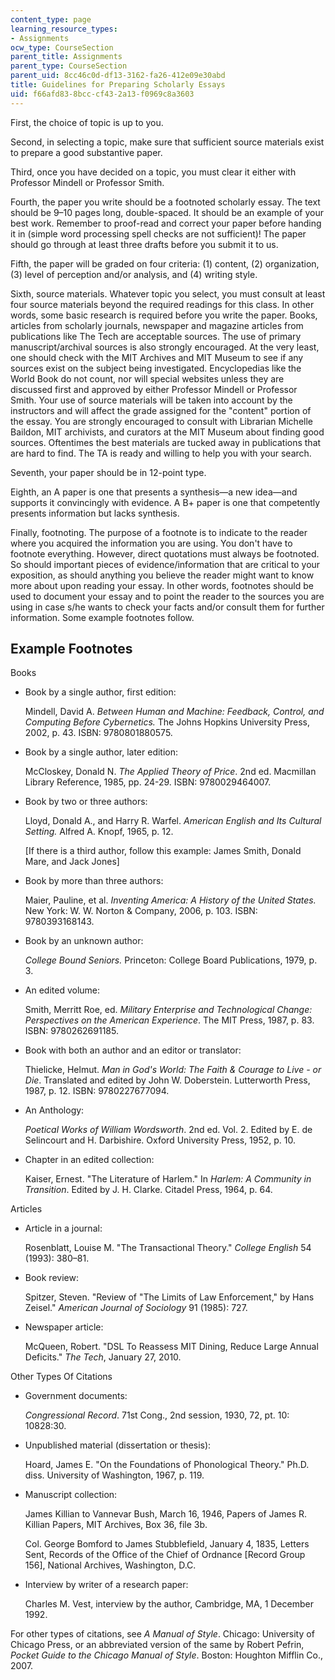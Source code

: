 ```yaml
---
content_type: page
learning_resource_types:
- Assignments
ocw_type: CourseSection
parent_title: Assignments
parent_type: CourseSection
parent_uid: 8cc46c0d-df13-3162-fa26-412e09e30abd
title: Guidelines for Preparing Scholarly Essays
uid: f66afd83-8bcc-cf43-2a13-f0969c8a3603
---
```


First, the choice of topic is up to you.

Second, in selecting a topic, make sure that sufficient source materials exist to prepare a good substantive paper.

Third, once you have decided on a topic, you must clear it either with Professor Mindell or Professor Smith.

Fourth, the paper you write should be a footnoted scholarly essay. The text should be 9–10 pages long, double-spaced. It should be an example of your best work. Remember to proof-read and correct your paper before handing it in (simple word processing spell checks are not sufficient)! The paper should go through at least three drafts before you submit it to us.

Fifth, the paper will be graded on four criteria: (1) content, (2) organization, (3) level of perception and/or analysis, and (4) writing style.

Sixth, source materials. Whatever topic you select, you must consult at least four source materials beyond the required readings for this class. In other words, some basic research is required before you write the paper. Books, articles from scholarly journals, newspaper and magazine articles from publications like The Tech are acceptable sources. The use of primary manuscript/archival sources is also strongly encouraged. At the very least, one should check with the MIT Archives and MIT Museum to see if any sources exist on the subject being investigated. Encyclopedias like the World Book do not count, nor will special websites unless they are discussed first and approved by either Professor Mindell or Professor Smith. Your use of source materials will be taken into account by the instructors and will affect the grade assigned for the "content" portion of the essay. You are strongly encouraged to consult with Librarian Michelle Baildon, MIT archivists, and curators at the MIT Museum about finding good sources. Oftentimes the best materials are tucked away in publications that are hard to find. The TA is ready and willing to help you with your search.

Seventh, your paper should be in 12-point type.

Eighth, an A paper is one that presents a synthesis—a new idea—and supports it convincingly with evidence. A B+ paper is one that competently presents information but lacks synthesis.

Finally, footnoting. The purpose of a footnote is to indicate to the reader where you acquired the information you are using. You don't have to footnote everything. However, direct quotations must always be footnoted. So should important pieces of evidence/information that are critical to your exposition, as should anything you believe the reader might want to know more about upon reading your essay. In other words, footnotes should be used to document your essay and to point the reader to the sources you are using in case s/he wants to check your facts and/or consult them for further information. Some example footnotes follow.

Example Footnotes
-----------------

Books

*   Book by a single author, first edition:
    
    Mindell, David A. _Between Human and Machine: Feedback, Control, and Computing Before Cybernetics._ The Johns Hopkins University Press, 2002, p. 43. ISBN: 9780801880575.
    
*   Book by a single author, later edition:
    
    McCloskey, Donald N. _The Applied Theory of Price_. 2nd ed. Macmillan Library Reference, 1985, pp. 24-29. ISBN: 9780029464007.
    
*   Book by two or three authors:
    
    Lloyd, Donald A., and Harry R. Warfel. _American English and Its Cultural Setting._ Alfred A. Knopf, 1965, p. 12.
    
    \[If there is a third author, follow this example: James Smith, Donald Mare, and Jack Jones\]
    
*   Book by more than three authors:
    
    Maier, Pauline, et al. _Inventing America: A History of the United States._ New York: W. W. Norton & Company, 2006, p. 103. ISBN: 9780393168143.
    
*   Book by an unknown author:
    
    _College Bound Seniors._ Princeton: College Board Publications, 1979, p. 3.
    
*   An edited volume:
    
    Smith, Merritt Roe, ed. _Military Enterprise and Technological Change: Perspectives on the American Experience_. The MIT Press, 1987, p. 83. ISBN: 9780262691185.
    
*   Book with both an author and an editor or translator:
    
    Thielicke, Helmut. _Man in God's World: The Faith & Courage to Live - or Die_. Translated and edited by John W. Doberstein. Lutterworth Press, 1987, p. 12. ISBN: 9780227677094.
    
*   An Anthology:
    
    _Poetical Works of William Wordsworth_. 2nd ed. Vol. 2. Edited by E. de Selincourt and H. Darbishire. Oxford University Press, 1952, p. 10.
    
*   Chapter in an edited collection:
    
    Kaiser, Ernest. "The Literature of Harlem." In _Harlem: A Community in Transition_. Edited by J. H. Clarke. Citadel Press, 1964, p. 64.
    

Articles

*   Article in a journal:
    
    Rosenblatt, Louise M. "The Transactional Theory." _College English_ 54 (1993): 380–81.
    
*   Book review:
    
    Spitzer, Steven. "Review of "The Limits of Law Enforcement," by Hans Zeisel." _American Journal of Sociology_ 91 (1985): 727.
    
*   Newspaper article:
    
    McQueen, Robert. "DSL To Reassess MIT Dining, Reduce Large Annual Deficits." _The Tech_, January 27, 2010.
    

Other Types Of Citations

*   Government documents:
    
    _Congressional Record_. 71st Cong., 2nd session, 1930, 72, pt. 10: 10828:30.
    
*   Unpublished material (dissertation or thesis):
    
    Hoard, James E. "On the Foundations of Phonological Theory." Ph.D. diss. University of Washington, 1967, p. 119.
    
*   Manuscript collection:
    
    James Killian to Vannevar Bush, March 16, 1946, Papers of James R. Killian Papers, MIT Archives, Box 36, file 3b.
    
    Col. George Bomford to James Stubblefield, January 4, 1835, Letters Sent, Records of the Office of the Chief of Ordnance \[Record Group 156\], National Archives, Washington, D.C.
    
*   Interview by writer of a research paper:
    
    Charles M. Vest, interview by the author, Cambridge, MA, 1 December 1992.
    

For other types of citations, see _A Manual of Style_. Chicago: University of Chicago Press, or an abbreviated version of the same by Robert Pefrin, _Pocket Guide to the Chicago Manual of Style_. Boston: Houghton Mifflin Co., 2007.